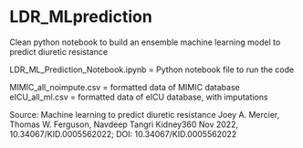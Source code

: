 # LDR_MLprediction

Clean python notebook to build an ensemble machine learning model to predict diuretic resistance

LDR_ML_Prediction_Notebook.ipynb = Python notebook file to run the code

MIMIC_all_noimpute.csv = formatted data of MIMIC database
eICU_all_ml.csv = formatted data of eICU database, with imputations

Source:
Machine learning to predict diuretic resistance
Joey A. Mercier, Thomas W. Ferguson, Navdeep Tangri
Kidney360 Nov 2022, 10.34067/KID.0005562022; DOI: 10.34067/KID.0005562022
